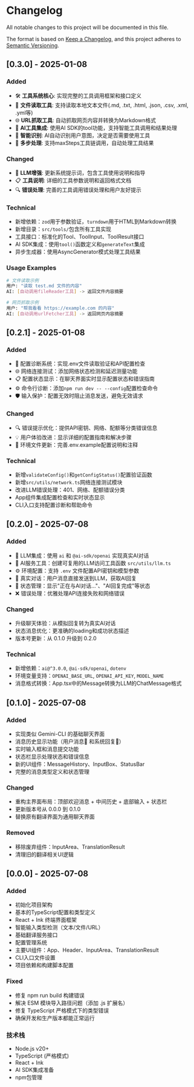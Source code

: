 # Changelog

All notable changes to this project will be documented in this file.

The format is based on [Keep a Changelog](https://keepachangelog.com/en/1.0.0/),
and this project adheres to [Semantic Versioning](https://semver.org/spec/v2.0.0.html).

## [0.3.0] - 2025-01-08

### Added
- 🛠️ **工具系统核心**: 实现完整的工具调用框架和接口定义
- 📁 **文件读取工具**: 支持读取本地文本文件(.md, .txt, .html, .json, .csv, .xml, .yml等)
- 🌐 **URL抓取工具**: 自动抓取网页内容并转换为Markdown格式
- 🤖 **AI工具集成**: 使用AI SDK的tool功能，支持智能工具调用和结果处理
- 📝 **智能识别**: AI自动识别用户意图，决定是否需要使用工具
- 🔄 **多步处理**: 支持maxSteps工具链调用，自动处理工具结果

### Changed
- 🧠 **LLM增强**: 更新系统提示词，包含工具使用说明和指导
- 📋 **工具说明**: 详细的工具参数说明和返回格式文档
- 🔍 **错误处理**: 完善的工具调用错误处理和用户友好提示

### Technical
- 新增依赖：`zod`用于参数验证，`turndown`用于HTML到Markdown转换
- 新增目录：`src/tools/`包含所有工具实现
- 工具接口：标准化的Tool、ToolInput、ToolResult接口
- AI SDK集成：使用`tool()`函数定义和`generateText`集成
- 异步生成器：使用AsyncGenerator模式处理工具结果

### Usage Examples
```bash
# 文件读取示例
用户: "读取 test.md 文件的内容"
AI: [自动调用fileReader工具] -> 返回文件内容摘要

# 网页抓取示例  
用户: "帮我看看 https://example.com 的内容"
AI: [自动调用urlFetcher工具] -> 返回网页内容摘要
```

## [0.2.1] - 2025-01-08

### Added
- 🔧 配置诊断系统：实现.env文件读取验证和API配置检查
- 🌐 网络连接测试：添加网络状态检测和延迟测量功能
- 📋 配置状态显示：在聊天界面实时显示配置状态和错误指南
- ⚙️ 命令行诊断：添加`npm run dev -- --config`配置检查命令
- 🛡️ 输入保护：配置无效时阻止消息发送，避免无效请求

### Changed
- 🔍 错误提示优化：提供API密钥、网络、配额等分类错误信息
- 💡 用户体验改进：显示详细的配置指南和解决步骤
- 📝 环境文件更新：完善.env.example配置说明和注释

### Technical
- 新增`validateConfig()`和`getConfigStatus()`配置验证函数
- 新增`src/utils/network.ts`网络连接测试模块
- 改进LLM错误处理：401、网络、配额错误分类
- App组件集成配置检查和实时状态显示
- CLI入口支持配置诊断和帮助命令

## [0.2.0] - 2025-07-08

### Added
- 🤖 LLM集成：使用 `ai` 和 `@ai-sdk/openai` 实现真实AI对话
- 📡 AI服务工具：创建可复用的LLM访问工具函数 `src/utils/llm.ts`
- ⚙️ 环境配置：支持 `.env` 文件配置API密钥和模型参数
- 💬 真实对话：用户消息直接发送到LLM，获取AI回复
- 🔄 状态管理：显示"正在与AI对话..."、"AI回复完成"等状态
- ❌ 错误处理：优雅处理API连接失败和网络错误

### Changed
- 升级聊天体验：从模拟回复转为真实AI对话
- 状态消息优化：更准确的loading和成功状态描述
- 版本号更新：从 0.1.0 升级到 0.2.0

### Technical
- 新增依赖：`ai@^3.0.0`, `@ai-sdk/openai`, `dotenv`
- 环境变量支持：`OPENAI_BASE_URL`, `OPENAI_API_KEY`, `MODEL_NAME`
- 消息格式转换：App.tsx中的Message转换为LLM的ChatMessage格式

## [0.1.0] - 2025-07-08

### Added
- 实现类似 Gemini-CLI 的基础聊天界面
- 消息历史显示功能（用户消息👤 和系统回复🤖）
- 实时输入框和消息提交功能
- 状态栏显示处理状态和错误信息
- 新的UI组件：MessageHistory、InputBox、StatusBar
- 完整的消息类型定义和状态管理

### Changed
- 重构主界面布局：顶部欢迎消息 + 中间历史 + 底部输入 + 状态栏
- 更新版本号从 0.0.0 到 0.1.0
- 替换原有翻译界面为通用聊天界面

### Removed
- 移除废弃组件：InputArea、TranslationResult
- 清理旧的翻译相关UI逻辑

## [0.0.0] - 2025-07-08

### Added
- 初始化项目架构
- 基本的TypeScript配置和类型定义
- React + Ink 终端界面框架
- 智能输入类型检测（文本/文件/URL）
- 基础翻译服务接口
- 配置管理系统
- 主要UI组件：App、Header、InputArea、TranslationResult
- CLI入口文件设置
- 项目依赖和构建脚本配置

### Fixed
- 修复 npm run build 构建错误
- 解决 ESM 模块导入路径问题（添加 .js 扩展名）
- 修复 TypeScript 严格模式下的类型错误
- 确保开发和生产版本都能正常运行

### 技术栈
- Node.js v20+
- TypeScript (严格模式)
- React + Ink
- AI SDK集成准备
- npm包管理 
